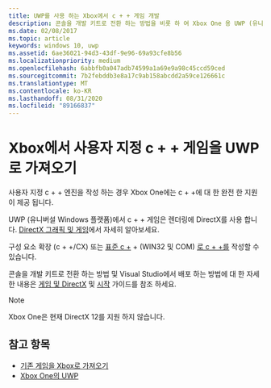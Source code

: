 ```yaml
---
title: UWP를 사용 하는 Xbox에서 c + + 게임 개발
description: 콘솔을 개발 키트로 전환 하는 방법을 비롯 하 여 Xbox One 용 UWP (유니버설 Windows 플랫폼)에서 c + + 게임 개발에 대해 알아봅니다.
ms.date: 02/08/2017
ms.topic: article
keywords: windows 10, uwp
ms.assetid: 6ae36021-94d3-43df-9e96-69a93cfe8b56
ms.localizationpriority: medium
ms.openlocfilehash: 6abbfb0a047adb74599a1a69e9a98c45ccd59ced
ms.sourcegitcommit: 7b2febddb3e8a17c9ab158abcdd2a59ce126661c
ms.translationtype: MT
ms.contentlocale: ko-KR
ms.lasthandoff: 08/31/2020
ms.locfileid: "89166837"
---
```

# <a name="bring-custom-c-games-to-uwp-on-xbox"></a>Xbox에서 사용자 지정 c + + 게임을 UWP로 가져오기

사용자 지정 c + + 엔진을 작성 하는 경우 Xbox One에는 c + +에 대 한 완전 한 지원이 제공 됩니다. 

UWP (유니버설 Windows 플랫폼)에서 c + + 게임은 렌더링에 DirectX를 사용 합니다. [DirectX 그래픽 및 게임](/windows/desktop/directx)에서 자세히 알아보세요.

구성 요소 확장 (c + +/CX) 또는 [표준 c +](/uwp/win32-and-com/win32-and-com-for-uwp-apps) + (WIN32 및 COM) [로 c + +를](/cpp/cppcx/visual-c-language-reference-c-cx) 작성할 수 있습니다.

콘솔을 개발 키트로 전환 하는 방법 및 Visual Studio에서 배포 하는 방법에 대 한 자세한 내용은 [게임 및 DirectX](../gaming/index.md) 및 [시작](getting-started.md) 가이드를 참조 하세요.

> [!NOTE]
> Xbox One은 현재 DirectX 12를 지원 하지 않습니다.


## <a name="see-also"></a>참고 항목
- [기존 게임을 Xbox로 가져오기](development-lanes-landing.md)
- [Xbox One의 UWP](index.md)